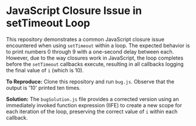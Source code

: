 # JavaScript Closure Issue in setTimeout Loop

This repository demonstrates a common JavaScript closure issue encountered when using `setTimeout` within a loop.  The expected behavior is to print numbers 0 through 9 with a one-second delay between each.  However, due to the way closures work in JavaScript, the loop completes before the `setTimeout` callbacks execute, resulting in all callbacks logging the final value of `i` (which is 10). 

**To Reproduce:** Clone this repository and run `bug.js`. Observe that the output is '10' printed ten times.

**Solution:** The `bugSolution.js` file provides a corrected version using an immediately invoked function expression (IIFE) to create a new scope for each iteration of the loop, preserving the correct value of `i` within each callback.